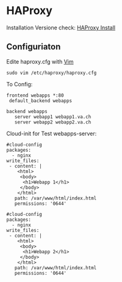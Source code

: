 # HAProxy

Installation Versione check: [HAProxy Install](https://haproxy.debian.net/)

## Configuriaton
Edite haproxy.cfg with [Vim]()
```
sudo vim /etc/haproxy/haproxy.cfg
```

To Config:
```
frontend webapps *:80
 default_backend webapps

backend webapps
   server webapp1 webapp1.va.ch
   server webapp2 webapp2.va.ch
```


Cloud-init for Test webapps-server:
```
#cloud-config
packages:
  - nginx
write_files:
 - content: |
    <html>
     <body>
      <h1>Webapp 1</h1>
     </body>
    </html>
   path: /var/www/html/index.html
   permissions: '0644'
```
```
#cloud-config
packages:
  - nginx
write_files:
 - content: |
    <html>
     <body>
      <h1>Webapp 2</h1>
     </body>
    </html>
   path: /var/www/html/index.html
   permissions: '0644'
```

